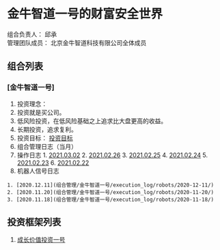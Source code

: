 # 金牛智道一号的财富安全世界
组合负责人： 邱承  
管理团队成员： 北京金牛智道科技有限公司全体成员

## 组合列表
### [金牛智道一号]
1. 投资理念：  
  1. 投资就是买公司。
  2. 低风险投资，在低风险基础之上追求比大盘更高的收益。  
  3. 长期投资，追求复利。
2. 投资目标：
[投资目标](组合管理/金牛智道一号/target.md)  
3. 组合管理日志（当月）
  1. 操作日志
    1. [2021.03.02](组合管理/金牛智道一号/execution_log/operations/2021-03-02.md)
    2. [2021.02.26](组合管理/金牛智道一号/execution_log/operations/2021-02-26.md)
    3. [2021.02.25](组合管理/金牛智道一号/execution_log/operations/2021-02-25.md)
    4. [2021.02.24](组合管理/金牛智道一号/execution_log/operations/2021-02-24.md)
    5. [2021.02.23](组合管理/金牛智道一号/execution_log/operations/2021-02-23.md)
    6. [2021.02.22](组合管理/金牛智道一号/execution_log/operations/2021-02-22.md)
  4. 机器人信号日志
  
    1. [2020.12.11](组合管理/金牛智道一号/execution_log/robots/2020-12-11/)
    2. [2020.11.20](组合管理/金牛智道一号/execution_log/robots/2020-11-20/)
    3. [2020.11.18](组合管理/金牛智道一号/execution_log/robots/2020-11-18/)


## 投资框架列表

1. [成长价值投资一号](投资框架/成长价值投资一号/framework)

